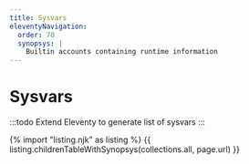 ```yaml
---
title: Sysvars
eleventyNavigation:
  order: 70
  synopsys: |
    Builtin accounts containing runtime information
---
```


# Sysvars

:::todo
Extend Eleventy to generate list of sysvars
:::

{% import "listing.njk" as listing %}
{{ listing.childrenTableWithSynopsys(collections.all, page.url) }}

